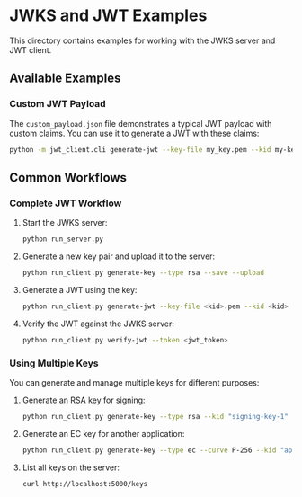 # JWKS and JWT Examples

This directory contains examples for working with the JWKS server and JWT client.

## Available Examples

### Custom JWT Payload

The `custom_payload.json` file demonstrates a typical JWT payload with custom claims.
You can use it to generate a JWT with these claims:

```bash
python -m jwt_client.cli generate-jwt --key-file my_key.pem --kid my-key-id --payload examples/custom_payload.json
```

## Common Workflows

### Complete JWT Workflow

1. Start the JWKS server:
   ```bash
   python run_server.py
   ```

2. Generate a new key pair and upload it to the server:
   ```bash
   python run_client.py generate-key --type rsa --save --upload
   ```

3. Generate a JWT using the key:
   ```bash
   python run_client.py generate-jwt --key-file <kid>.pem --kid <kid>
   ```

4. Verify the JWT against the JWKS server:
   ```bash
   python run_client.py verify-jwt --token <jwt_token>
   ```

### Using Multiple Keys

You can generate and manage multiple keys for different purposes:

1. Generate an RSA key for signing:
   ```bash
   python run_client.py generate-key --type rsa --kid "signing-key-1" --save --upload
   ```

2. Generate an EC key for another application:
   ```bash
   python run_client.py generate-key --type ec --curve P-256 --kid "api-key-1" --save --upload
   ```

3. List all keys on the server:
   ```bash
   curl http://localhost:5000/keys
   ```
